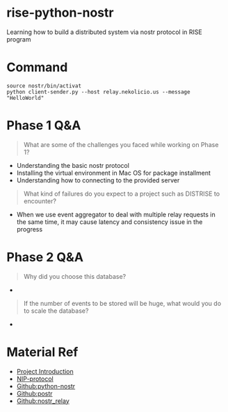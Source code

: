 # rise-python-nostr
Learning how to build a distributed system via nostr protocol in RISE program

# Command
    source nostr/bin/activat
    python client-sender.py --host relay.nekolicio.us --message "HelloWorld"


# Phase 1 Q&A
> What are some of the challenges you faced while working on Phase 1?
- Understanding the basic nostr protocol
- Installing the virtual environment in Mac OS for package installment
- Understanding how to connecting to the provided server
> What kind of failures do you expect to a project such as DISTRISE to encounter?
- When we use event aggregator to deal with multiple relay requests in the same time, it may cause latency and consistency issue in the progress

# Phase 2 Q&A
> Why did you choose this database?
- 
> If the number of events to be stored will be huge, what would you do to scale the database?
- 
# Material Ref
- [Project Introduction](https://achq.notion.site/Distributed-Systems-Project-Briefing-00eaa7a219954bb1a346d73bf09164f2)
- [NIP-protocol](https://github.com/nostr-protocol/nips/blob/master/01.md)
- [Github:python-nostr](https://github.com/jeffthibault/python-nostr)
- [Github:postr](https://github.com/Happyzippy/postr)
- [Github:nostr_relay](https://github.com/davestgermain/nostr_relay)